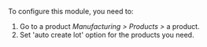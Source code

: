 To configure this module, you need to:

1.  Go to a product *Manufacturing \> Products \>* a product.
2.  Set 'auto create lot' option for the products you need.
